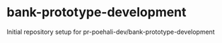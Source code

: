 # bank-prototype-development

Initial repository setup for pr-poehali-dev/bank-prototype-development